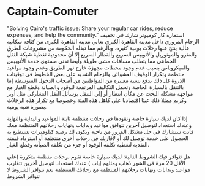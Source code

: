 # Captain-Comuter
"Solving Cairo's traffic issue: Share your regular car rides, reduce expenses, and help the community."
استمارة كار كوميوتر
شارك في تخفيف الزحام المروري داخل مدينة القاهرة الكبري
تعاني مدينة القاهرة الكبرى من كثافة سكانية عالية ينتج عنها رحلات يومية كثيرة. وبالرغم مما تبذله الحكومة من مشروعات الطرق والمترو والمونوريل والأتوبيس السريع والقطار السريع إلا أن محدودية تغطية شبكة النقل الجماعي مما يتطلب مسافات مشي طويلة وأيضا تدني مستوي خدمة الأتوبيس والميكروباص بسبب عدم وجود محطات مجهزة خارج نهر الطريق وعدم وجود مواعيد منتظمة وتكرار الوقوف العشوائي والزحام الشديد علي بعض الخطوط في توقيتات الذروة كل ذلك يدفع نسبة معتبره من المواطنين من أصحاب الدخول المتوسطة إما بالتنقل بالسيارة الخاصة وتحمل التكاليف المرتفعة للوقود والصيانة وقطع الغيار مع مواجهة مشكلة البحث عن مكان انتظار أو إلي التنقل بوسائل النقل التشاركي مثل أوبر وكريم ممثلا ذلك عبئا اقتصاديا علي كاهل هذه الفئة وخصوصا مع تكرار هذه الرحلات بصورة شبه يومية.

إذا كان لديك سيارة خاصة وتقودها في رحلات منتظمة ثابتة المواعيد والبداية والنهاية وعندك استعداد لتوصيل آخرين تتوافق مواعيد وبدايات ونهايات رحلاتهم المنتظمة معك فأنت ستشارك في حل مشكل المرور من ناحية ويكون لك رصيد كيلومترات تستطيع به الحصول على خدمة توصيل لك أو لأقاربك في رحلات أخري منتظمة أو استرداد قيمته النقدية لتغطية تكلفة الوقود أو جزء من تكلفة الصيانة وقطع الغيار.

هل تتوافر فيك الشروط التالية:
لديك سيارة خاصة
تقوم برحلات منظمة متكررة (على الأقل 20 مرة في الشهر ذهاب ومثلهم إياب )
عندك استعداد لتوصيل آخرين تتقارب مواعيد وبدايات ونهايات رحلاتهم المنتظمة مع رحلاتك المنتظمة
نعم تتوافر الشروط
لا تتوافر الشروط
